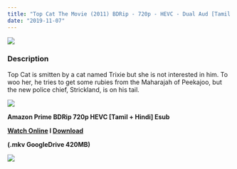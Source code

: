 ```yaml
---
title: "Top Cat The Movie (2011) BDRip - 720p - HEVC - Dual Aud [Tamil + Hindi] - x264 - 400MB Esub"
date: "2019-11-07"
---
```


[![](https://1.bp.blogspot.com/-7s6H9aKmS4w/XYSjfXhGZiI/AAAAAAAAAxw/fDL1dDXuFBcl1Ml4FZI_0h_LV_Z98IS8ACLcBGAsYHQ/s1600/latest-top-cat-movie-review-for-you.png)](https://1.bp.blogspot.com/-7s6H9aKmS4w/XYSjfXhGZiI/AAAAAAAAAxw/fDL1dDXuFBcl1Ml4FZI_0h_LV_Z98IS8ACLcBGAsYHQ/s1600/latest-top-cat-movie-review-for-you.png)

### Description

Top Cat is smitten by a cat named Trixie but she is not interested in him. To woo her, he tries to get some rubies from the Maharajah of Peekajoo, but the new police chief, Strickland, is on his tail.

[![](https://1.bp.blogspot.com/-fai1ZuUwnbA/XIjy2aT4irI/AAAAAAAAANw/WFW0YRK47_8GLAt3pPBSzBk0GJA6Mk5fgCPcBGAYYCw/s1600/torrborder.gif)](https://1.bp.blogspot.com/-fai1ZuUwnbA/XIjy2aT4irI/AAAAAAAAANw/WFW0YRK47_8GLAt3pPBSzBk0GJA6Mk5fgCPcBGAYYCw/s1600/torrborder.gif)

**Amazon Prime BDRip 720p HEVC \[Tamil + Hindi\] Esub**

**[Watch Online](https://toonnetworktamilvideos.blogspot.com/p/top-cat-movie-2011.html) I [Download](https://drive.google.com/file/d/1F14uMAJvfYsgxHA92XmeLacK1vkfQkip/view)**

**(.mkv GoogleDrive 420MB)**

[![](https://1.bp.blogspot.com/-fai1ZuUwnbA/XIjy2aT4irI/AAAAAAAAANw/WFW0YRK47_8GLAt3pPBSzBk0GJA6Mk5fgCPcBGAYYCw/s1600/torrborder.gif)](https://1.bp.blogspot.com/-fai1ZuUwnbA/XIjy2aT4irI/AAAAAAAAANw/WFW0YRK47_8GLAt3pPBSzBk0GJA6Mk5fgCPcBGAYYCw/s1600/torrborder.gif)
